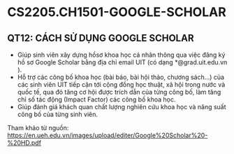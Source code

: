 # CS2205.CH1501-GOOGLE-SCHOLAR
## QT12: CÁCH SỬ DỤNG GOOGLE SCHOLAR

- Giúp sinh viên xây dựng hồsơ khoa học cá nhân thông qua việc đăng ký hồ sơ Google Scholar bằng địa chỉ email UIT (có dạng *@grad.uit.edu.vn ). 
- Hỗ trợ các công bố khoa học (bài báo, bài hội thảo, chương sách...) của các sinh viên UIT tiếp  cận  tới  cộng đồng  học  thuật,  xã  hội trong nước  và  quốc  tế, qua đó tăng cơ hội được trích dẫn của từng công bố, làm tăng chỉ số tác động (Impact Factor) các công bố khoa học.
- Giúp đánh giá khách quan chất lượng  nghiên  cứu  khoa  học và năng suất  công  bố của từng sinh viên.

Tham khảo từ nguồn:
https://en.ueh.edu.vn/images/upload/editer/Google%20Scholar%20-%20HD.pdf
